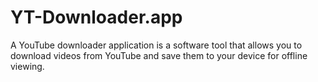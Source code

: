# YT-Downloader.app
A YouTube downloader application is a software tool that allows you to download videos from YouTube and save them to your device for offline viewing.
